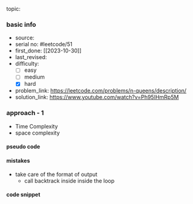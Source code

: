 topic:

### basic info
- source: 
- serial no: #leetcode/51 
- first_done: [[2023-10-30]]
- last_revised:
- difficulty:
	- [ ] easy
	- [ ] medium
	- [x] hard
- problem_link: https://leetcode.com/problems/n-queens/description/
- solution_link: https://www.youtube.com/watch?v=Ph95IHmRp5M

### approach - 1
- Time Complexity
- space complexity

#### pseudo code

#### mistakes
- take care of the format of output
	- call backtrack inside inside the loop
#### code snippet
```python

```